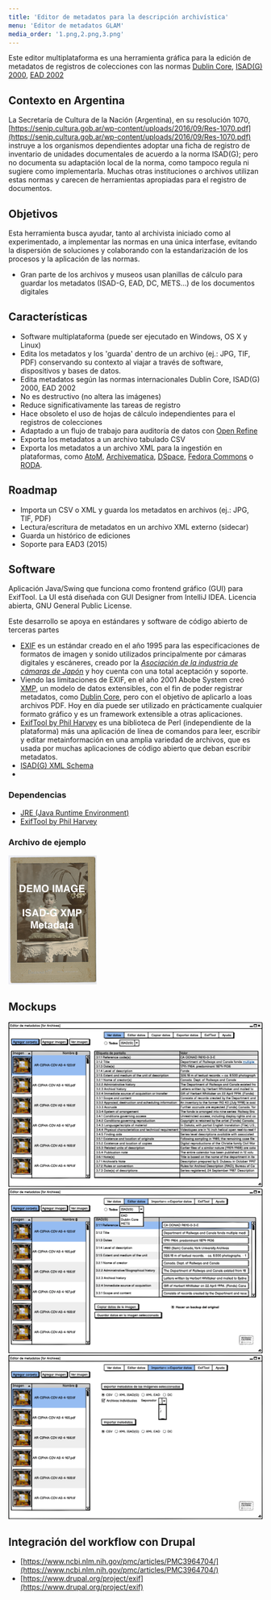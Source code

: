 ```yaml
---
title: 'Editor de metadatos para la descripción archivística'
menu: 'Editor de metadatos GLAM'
media_order: '1.png,2.png,3.png'
---
```


Este editor multiplataforma es una herramienta gráfica para la edición de metadatos de registros de colecciones con las normas [Dublin Core](https://dublincore.org/specifications/dublin-core/), [ISAD(G) 2000](https://www.ica.org/sites/default/files/CBPS_2000_Guidelines_ISAD%28G%29_Second-edition_EN.pdf), [EAD 2002](https://www.loc.gov/ead/index.html)

## Contexto en Argentina
La Secretaría de Cultura de la Nación (Argentina), en su resolución 1070, [https://senip.cultura.gob.ar/wp-content/uploads/2016/09/Res-1070.pdf](https://senip.cultura.gob.ar/wp-content/uploads/2016/09/Res-1070.pdf) instruye a los organismos dependientes adoptar una ficha de registro de inventario de unidades documentales de acuerdo a la norma ISAD(G); pero no documenta su adaptación local de la norma, como tampoco regula ni sugiere como implementarla. Muchas otras instituciones o archivos utilizan estas normas y carecen de herramientas apropiadas para el registro de documentos.

## Objetivos
Esta herramienta busca ayudar, tanto al archivista iniciado como al experimentado, a implementar las normas en una única interfase, evitando la dispersión de soluciones y colaborando con la estandarización de los procesos y la aplicación de las normas.

* Gran parte de los archivos y museos usan planillas de cálculo para guardar los metadatos (ISAD-G, EAD, DC, METS...) de los documentos digitales


## Características
* Software multiplataforma (puede ser ejecutado en Windows, OS X y Linux)
* Edita los metadatos y los 'guarda' dentro de un archivo (ej.: JPG, TIF, PDF) conservando su contexto al viajar a través de software, dispositivos y bases de datos.
* Edita metadatos según las normas internacionales Dublin Core, ISAD(G) 2000, EAD 2002
* No es destructivo (no altera las imágenes)
* Reduce significativamente las tareas de registro
* Hace obsoleto el uso de hojas de cálculo independientes para el registros de colecciones
* Adaptado a un flujo de trabajo para auditoría de datos con [Open Refine](https://openrefine.org/)
* Exporta los metadatos a un archivo tabulado CSV
* Exporta los metadatos a un archivo XML para la ingestión en plataformas, como [AtoM](https://accesstomemory.org/), [Archivematica](https://www.archivematica.org/), [DSpace](https://duraspace.org/dspace/), [Fedora Commons](https://duraspace.org/fedora/) o [RODA](https://roda-community.org/).

## Roadmap
* Importa un CSV o XML y guarda los metadatos en archivos (ej.: JPG, TIF, PDF) 
* Lectura/escritura de metadatos en un archivo XML externo (sidecar)
* Guarda un histórico de ediciones
* Soporte para EAD3 (2015)

## Software
Aplicación Java/Swing que funciona como frontend gráfico (GUI) para ExifTool. La UI está diseñada con GUI Designer from IntelliJ IDEA. Licencia abierta, GNU General Public License.

Este desarrollo se apoya en estándares y software de código abierto de terceras partes

* [EXIF](https://docs.fileformat.com/image/exif/) es un estándar creado en el año 1995 para las especificaciones de formatos de imagen y sonido utilizados principalmente por cámaras digitales y escáneres, creado por la [_Asociación de la industria de cámaras de Japón_](https://en.wikipedia.org/wiki/Japan_Electronic_Industries_Development_Association) y hoy cuenta con una total aceptación y soporte.
* Viendo las limitaciones de EXIF, en el año 2001 Abobe System creó [XMP](https://es.wikipedia.org/wiki/XMP), un modelo de datos extensibles, con el fin de poder registrar metadatos, como [Dublin Core](https://es.wikipedia.org/wiki/Dublin_Core), pero con el objetivo de aplicarlo a loas archivos PDF. Hoy en día puede ser utilizado en prácticamente cualquier formato gráfico y es un framework extensible a otras aplicaciones.
* [ExifTool by Phil Harvey](https://exiftool.org/) es una biblioteca de Perl (independiente de la plataforma) más una aplicación de línea de comandos para leer, escribir y editar metainformación en una amplia variedad de archivos, que es usada por muchas aplicaciones de código abierto que deban escribir metadatos.
* [ISAD(G) XML Schema](https://gist.github.com/anarchivist/826364)
* 

### Dependencias
* [JRE (Java Runtime Environment)](https://adoptopenjdk.net/releases.html)
* [ExifTool by Phil Harvey](https://exiftool.org/) 

### Archivo de ejemplo

[![](DemoImage_ISADG-XMP-Metadata.png)](https://docs.museosabiertos.org/editor-de-metadatos/DemoImage_ISADG-XMP-Metadata.png)


## Mockups

![](1.png)
![](2.png)
![](3.png)

## Integración del workflow con Drupal

* [https://www.ncbi.nlm.nih.gov/pmc/articles/PMC3964704/](https://www.ncbi.nlm.nih.gov/pmc/articles/PMC3964704/)
* [https://www.drupal.org/project/exif](https://www.drupal.org/project/exif)